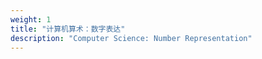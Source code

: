 ```yaml
---
weight: 1
title: "计算机算术：数字表达"
description: "Computer Science: Number Representation"
---
```


<!--
### 1. 数字和运算

**硬件方面**

用于基本运算和其他运算（如+、-、x、÷、$\sqrt{}$、log、sin 和 cos）的高效数字电路的设计

关注问题：

- 算法
- 错误分析
- 速度/成本的权衡
- 硬件实现
- 测试、验证

**软件方面**

求解线性方程组、偏微分方程组等的数值方法

关注问题：

- 算法
- 错误分析
- 计算复杂度
- 编程
- 测试、验证

**通用用途**

- 灵活的数据路径（data paths）
- 快速的原始操作（如 +、-、x、÷）
- 基准

**特殊用途**

针对以下应用领域量身定制

- 数字滤波
- 图像处理
- 雷达跟踪

### 2. 有符号数表示法

#### 2.1 有符号幅度数表示法

一个4位带符号幅度表示法的整数表示系统：


使用预补码和后补码进行有符号幅度数的加法：


#### 2.2 偏差表示法

具有偏差值为8的4位偏差整数表示系统：


#### 2.3 补码表示法

有符号数的补码表示法：


#### 2.4 2's 和 1's 补码数

用于整数的4位 2's 补码表示系统。


用于整数的4位 1's 补码表示系统。


2' 补码数加法器/减法器架构

#### 2.5 直接和间接有符号运算

- 直接带符号运算通常更快（但不总是如此）
- 间接带符号运算可能更简单（但也不总是如此）
- 间接运算允许在需要同时进行带符号和无符号操作时共享硬件。

### 3. 冗余数字系统

#### 3.1 进位复制问题

解决进位传播问题的途径：

- 将传播限制在少量比特内
- 探测传播的终点，不要等到最坏的情况
- 通过向前看等方式加速传播
- 理想：彻底消灭所有的进位传播

#### 3.2 计算机运算中的冗余问题

在初始正向转换和最终反向转换(再转换)之间执行的计算量越大，冗余表示的好处就越大。

使用一个独立的二进制全加器数组执行进位保存加法：

-->
